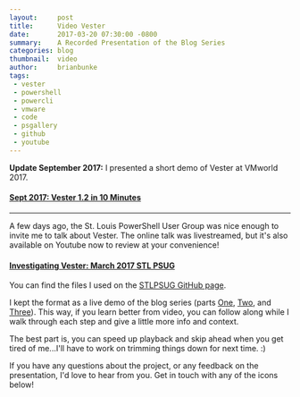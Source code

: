 ```yaml
---
layout:     post
title:      Video Vester
date:       2017-03-20 07:30:00 -0800
summary:    A Recorded Presentation of the Blog Series
categories: blog
thumbnail:  video
author:     brianbunke
tags:
 - vester
 - powershell
 - powercli
 - vmware
 - code
 - psgallery
 - github
 - youtube
---
```


**Update September 2017:** I presented a short demo of Vester at VMworld 2017.

#### [Sept 2017: Vester 1.2 in 10 Minutes]

---

A few days ago, the St. Louis PowerShell User Group was nice enough to invite me to talk about Vester. The online talk was livestreamed, but it's also available on Youtube now to review at your convenience!

#### [Investigating Vester: March 2017 STL PSUG]

You can find the files I used on the [STLPSUG GitHub page].

I kept the format as a live demo of the blog series (parts [One], [Two], and [Three]). This way, if you learn better from video, you can follow along while I walk through each step and give a little more info and context.

The best part is, you can speed up playback and skip ahead when you get tired of me...I'll have to work on trimming things down for next time. :)

If you have any questions about the project, or any feedback on the presentation, I'd love to hear from you. Get in touch with any of the icons below!



[Sept 2017: Vester 1.2 in 10 Minutes]: https://youtu.be/9TRZ30XhK10
[Investigating Vester: March 2017 STL PSUG]: https://youtu.be/6DYZR-xFt-4
[STLPSUG GitHub page]: https://github.com/stlpsug/stlpsug/tree/master/events/meetups/2017/march
[One]: http://www.brianbunke.com/blog/2017/03/07/introducing-vester/
[Two]: http://www.brianbunke.com/blog/2017/03/08/vester-2-vest-harder/
[Three]: http://www.brianbunke.com/blog/2017/03/09/write-your-own-vester-test/
